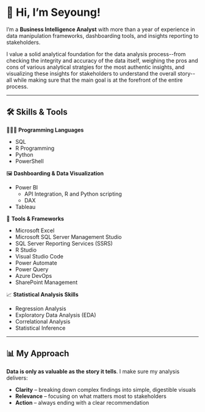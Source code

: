 # 👋 Hi, I’m Seyoung!

I’m a **Business Intelligence Analyst** with more than a year of experience in data manipulation frameworks, dashboarding tools, and insights reporting to stakeholders.

I value a solid analytical foundation for the data analysis process--from checking the integrity and accuracy of the data itself, weighing the pros and cons of various analytical stratgies for the most authentic insights, and visualizing these insights for stakeholders to understand the overall story-- all while making sure that the main goal is at the forefront of the entire process.

---

## 🛠 Skills & Tools  

👩🏻‍💻 **Programming Languages**  
- SQL 
- R Programming  
- Python  
- PowerShell

🖼️ **Dashboarding & Data Visualization**  
- Power BI
  - API Integration, R and Python scripting
  - DAX
- Tableau

📝 **Tools & Frameworks**  
- Microsoft Excel
- Microsoft SQL Server Management Studio
- SQL Server Reporting Services (SSRS)  
- R Studio
- Visual Studio Code  
- Power Automate
- Power Query  
- Azure DevOps  
- SharePoint Management  

📈 **Statistical Analysis Skills**  
- Regression Analysis  
- Exploratory Data Analysis (EDA)  
- Correlational Analysis  
- Statistical Inference  

---

## 📊 My Approach  
**Data is only as valuable as the story it tells**. I make sure my analysis delivers:
- **Clarity** – breaking down complex findings into simple, digestible visuals  
- **Relevance** – focusing on what matters most to stakeholders  
- **Action** – always ending with a clear recommendation  


